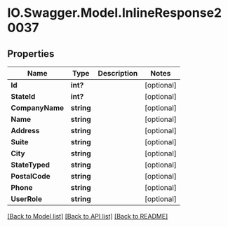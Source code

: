 # IO.Swagger.Model.InlineResponse20037
## Properties

Name | Type | Description | Notes
------------ | ------------- | ------------- | -------------
**Id** | **int?** |  | [optional] 
**StateId** | **int?** |  | [optional] 
**CompanyName** | **string** |  | [optional] 
**Name** | **string** |  | [optional] 
**Address** | **string** |  | [optional] 
**Suite** | **string** |  | [optional] 
**City** | **string** |  | [optional] 
**StateTyped** | **string** |  | [optional] 
**PostalCode** | **string** |  | [optional] 
**Phone** | **string** |  | [optional] 
**UserRole** | **string** |  | [optional] 

[[Back to Model list]](../README.md#documentation-for-models) [[Back to API list]](../README.md#documentation-for-api-endpoints) [[Back to README]](../README.md)

